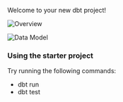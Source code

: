 Welcome to your new dbt project!

![Overview](https://user-images.githubusercontent.com/67676957/250106665-48f37210-ec29-48dd-b281-1b90fe4c7466.png)

![Data Model](https://user-images.githubusercontent.com/67676957/249593246-bf979115-f757-4c42-99e4-838ea9fb6f1d.png)


### Using the starter project

Try running the following commands:
- dbt run
- dbt test


